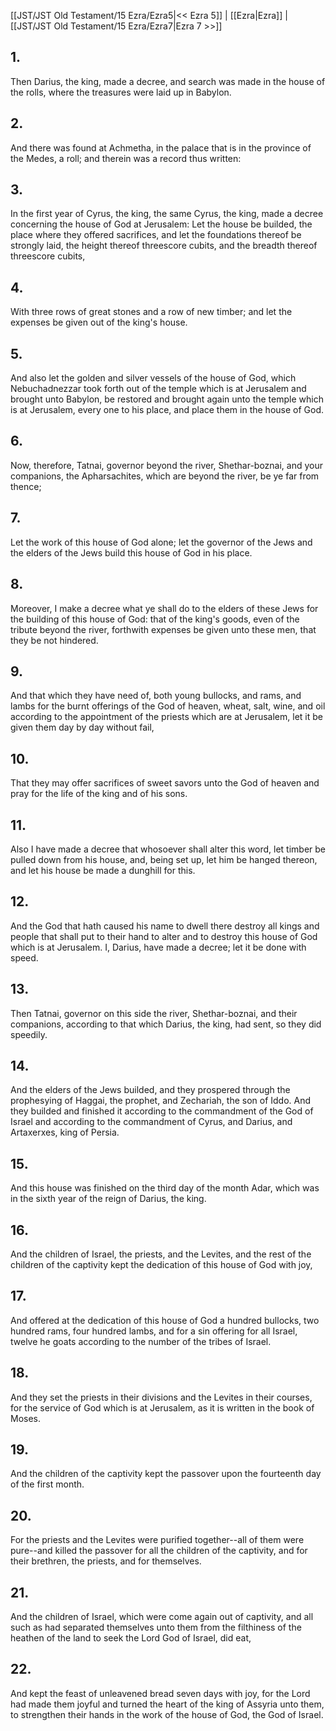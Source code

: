 [[JST/JST Old Testament/15 Ezra/Ezra5|<< Ezra 5]] | [[Ezra|Ezra]] | [[JST/JST Old Testament/15 Ezra/Ezra7|Ezra 7 >>]]
## 1.
Then Darius, the king, made a decree, and search was made in the house of the rolls, where the treasures were laid up in Babylon.
## 2.
And there was found at Achmetha, in the palace that is in the province of the Medes, a roll; and therein was a record thus written:
## 3.
In the first year of Cyrus, the king, the same Cyrus, the king, made a decree concerning the house of God at Jerusalem: Let the house be builded, the place where they offered sacrifices, and let the foundations thereof be strongly laid, the height thereof threescore cubits, and the breadth thereof threescore cubits,
## 4.
With three rows of great stones and a row of new timber; and let the expenses be given out of the king\'s house.
## 5.
And also let the golden and silver vessels of the house of God, which Nebuchadnezzar took forth out of the temple which is at Jerusalem and brought unto Babylon, be restored and brought again unto the temple which is at Jerusalem, every one to his place, and place them in the house of God.
## 6.
Now, therefore, Tatnai, governor beyond the river, Shethar-boznai, and your companions, the Apharsachites, which are beyond the river, be ye far from thence;
## 7.
Let the work of this house of God alone; let the governor of the Jews and the elders of the Jews build this house of God in his place.
## 8.
Moreover, I make a decree what ye shall do to the elders of these Jews for the building of this house of God: that of the king\'s goods, even of the tribute beyond the river, forthwith expenses be given unto these men, that they be not hindered.
## 9.
And that which they have need of, both young bullocks, and rams, and lambs for the burnt offerings of the God of heaven, wheat, salt, wine, and oil according to the appointment of the priests which are at Jerusalem, let it be given them day by day without fail,
## 10.
That they may offer sacrifices of sweet savors unto the God of heaven and pray for the life of the king and of his sons.
## 11.
Also I have made a decree that whosoever shall alter this word, let timber be pulled down from his house, and, being set up, let him be hanged thereon, and let his house be made a dunghill for this.
## 12.
And the God that hath caused his name to dwell there destroy all kings and people that shall put to their hand to alter and to destroy this house of God which is at Jerusalem. I, Darius, have made a decree; let it be done with speed.
## 13.
Then Tatnai, governor on this side the river, Shethar-boznai, and their companions, according to that which Darius, the king, had sent, so they did speedily.
## 14.
And the elders of the Jews builded, and they prospered through the prophesying of Haggai, the prophet, and Zechariah, the son of Iddo. And they builded and finished it according to the commandment of the God of Israel and according to the commandment of Cyrus, and Darius, and Artaxerxes, king of Persia.
## 15.
And this house was finished on the third day of the month Adar, which was in the sixth year of the reign of Darius, the king.
## 16.
And the children of Israel, the priests, and the Levites, and the rest of the children of the captivity kept the dedication of this house of God with joy,
## 17.
And offered at the dedication of this house of God a hundred bullocks, two hundred rams, four hundred lambs, and for a sin offering for all Israel, twelve he goats according to the number of the tribes of Israel.
## 18.
And they set the priests in their divisions and the Levites in their courses, for the service of God which is at Jerusalem, as it is written in the book of Moses.
## 19.
And the children of the captivity kept the passover upon the fourteenth day of the first month.
## 20.
For the priests and the Levites were purified together\--all of them were pure\--and killed the passover for all the children of the captivity, and for their brethren, the priests, and for themselves.
## 21.
And the children of Israel, which were come again out of captivity, and all such as had separated themselves unto them from the filthiness of the heathen of the land to seek the Lord God of Israel, did eat,
## 22.
And kept the feast of unleavened bread seven days with joy, for the Lord had made them joyful and turned the heart of the king of Assyria unto them, to strengthen their hands in the work of the house of God, the God of Israel.


